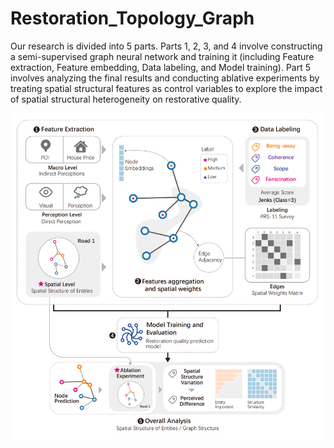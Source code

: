 # Restoration_Topology_Graph
Our research is divided into 5 parts. Parts 1, 2, 3, and 4 involve constructing a semi-supervised graph neural network and training it (including Feature extraction, Feature embedding, Data labeling, and Model training). Part 5 involves analyzing the final results and conducting ablative experiments by treating spatial structural features as control variables to explore the impact of spatial structural heterogeneity on restorative quality.

![Research_framework](Research_framework-1.png)